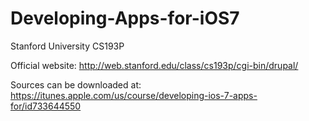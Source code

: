 # Developing-Apps-for-iOS7
Stanford University CS193P

Official website:
http://web.stanford.edu/class/cs193p/cgi-bin/drupal/

Sources can be downloaded at:
https://itunes.apple.com/us/course/developing-ios-7-apps-for/id733644550
